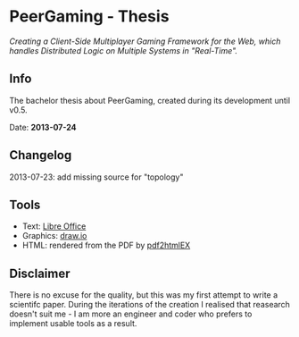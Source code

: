 PeerGaming - Thesis
===================

_Creating a Client-Side Multiplayer Gaming Framework for the Web,
which handles Distributed Logic on Multiple Systems in "Real-Time"._


## Info

The bachelor thesis about PeerGaming, created during its development until v0.5.

Date: __2013-07-24__


## Changelog

2013-07-23: add missing source for "topology"


## Tools

- Text: [Libre Office](https://www.libreoffice.org/)
- Graphics: [draw.io](http://draw.io)
- HTML: rendered from the PDF by [pdf2htmlEX](https://github.com/coolwanglu/pdf2htmlEX)


## Disclaimer

There is no excuse for the quality, but this was my first attempt to write a scientifc paper.
During the iterations of the creation I realised that reasearch doesn't suit me -
I am more an engineer and coder who prefers to implement usable tools as a result.
